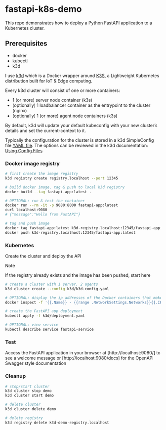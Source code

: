 # fastapi-k8s-demo
This repo demonstrates how to deploy a Python FastAPI application to a Kubernetes cluster.

## Prerequisites

* docker
* kubectl
* k3d

I use [k3d](https://k3d.io/) which is a Docker wrapper around [K3S](https://k3s.io/), a Lightweight Kubernetes distribution built for IoT & Edge computing.

Every k3d cluster will consist of one or more containers:
 * 1 (or more) server node container (k3s)
 * (optionally) 1 loadbalancer container as the entrypoint to the cluster (nginx)
 * (optionally) 1 (or more) agent node containers (k3s)

By default, k3d will update your default kubeconfig with your new cluster’s details and set the current-context to it.

Typically the configuration for the cluster is stored in a k3d SimpleConfig file [YAML file](k3d/demo_config.yaml). The options can be reviewed in the k3d documentation: [Using Config Files](https://k3d.io/v5.6.0/usage/configfile/)

### Docker image registry

```bash
# first create the image registry
k3d registry create registry.localhost --port 12345

# build docker image, tag & push to local k3d registry
docker build --tag fastapi-app:latest .

# OPTIONAL: run & test the container
docker run --rm -it -p 9080:8000 fastapi-app:latest
curl localhost:9080
# {"message":"Hello from FastAPI"}

# tag and push image
docker tag fastapi-app:latest k3d-registry.localhost:12345/fastapi-app:latest
docker push k3d-registry.localhost:12345/fastapi-app:latest
```

### Kubernetes

Create the cluster and deploy the API
> [!NOTE]
> If the registry already exists and the image has been pushed, start here

```bash
# create a cluster with 1 server, 2 agents
k3d cluster create --config k3d/k3d-config.yaml

# OPTIONAL: display the ip addresses of the Docker containers that make up the K3d cluster
docker inspect -f '{{.Name}} - {{range .NetworkSettings.Networks}}{{.IPAddress}}{{end}}' $(docker ps -q) | grep 'k3d-'

# create the FastAPI app deployment
kubectl apply -f k3d/deployment.yaml

# OPTIONAL: view service
kubectl describe service fastapi-service
```

### Test

Access the FastAPI application in your browser at [http://localhost:9080/] to see a welcome message or [http://localhost:9080/docs] for the OpenAPI Swagger style documentation

### Cleanup

```bash
# stop/start cluster
k3d cluster stop demo
k3d cluster start demo

# delete cluster
k3d cluster delete demo

# delete registry
k3d registry delete k3d-demo-registry.localhost
```

